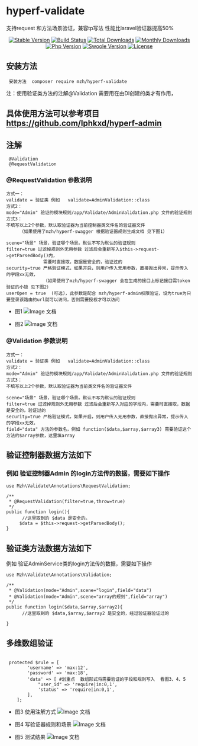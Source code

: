 # hyperf-validate
支持request 和方法场景验证，兼容tp写法
性能比laravel验证器提高50% 

<p align="center">
    <a href="https://github.com/lphkxd/hyperf-validate/releases"><img src="https://poser.pugx.org/mzh/hyperf-validate/v/stable" alt="Stable Version"></a>
    <a href="https://travis-ci.org/mzh/hyperf-validate"><img src="https://travis-ci.org/mzh/hyperf-validate.svg?branch=master" alt="Build Status"></a>
    <a href="https://packagist.org/packages/mzh/hyperf-validate"><img src="https://poser.pugx.org/mzh/hyperf-validate/downloads" alt="Total Downloads"></a>
    <a href="https://packagist.org/packages/mzh/hyperf-validate"><img src="https://poser.pugx.org/mzh/hyperf-validate/d/monthly" alt="Monthly Downloads"></a>
    <a href="https://www.php.net"><img src="https://img.shields.io/badge/php-%3E=7.1-brightgreen.svg?maxAge=2592000" alt="Php Version"></a>
    <a href="https://github.com/swoole/swoole-src"><img src="https://img.shields.io/badge/swoole-%3E=4.5-brightgreen.svg?maxAge=2592000" alt="Swoole Version"></a>
    <a href="https://github.com/lphkxd/hyperf-validate/blob/master/LICENSE"><img src="https://img.shields.io/github/license/lphkxd/hyperf-validate.svg?maxAge=2592000" alt=" License"></a>
</p>

## 安装方法

     安装方法  composer require mzh/hyperf-validate
     

注：使用验证类方法的注解@Validation 需要用在由DI创建的类才有作用，
## 具体使用方法可以参考项目 https://github.com/lphkxd/hyperf-admin

## 注解
     @Validation
     @RequestValidation

### @RequestValidation 参数说明
```
方式一：
validate = 验证类 例如   validate=AdminValidation::class
方式2：
mode="Admin" 验证的模块规则/app/Validate/AdminValidation.php 文件的验证规则
方式3：
不填写以上2个参数，默认取验证器为当前控制器类文件名的验证器文件
     （如果使用了mzh/hyperf-swagger 根据验证器规则生成文档 见下图1）

scene="场景" 场景，验证哪个场景。默认不写为默认的验证规则
filter=true 过滤掉规则外无用参数 过滤后会重新写入$this->request->getParsedBody()内，
              需要时直接取，数据是安全的，验证过的
security=true 严格验证模式，如果开启，则用户传入无用参数，直接抛出异常，提示传入的字段xx无效，
              （如果使用了mzh/hyperf-swagger 会在生成的接口上标记接口需token验证的小锁 见下图2）
userOpen = true  (可选)，此参数是配合 mzh/hyperf-admin权限验证，设为true为只要登录该路由的url就可以访问，否则需要授权才可以访问
```
 - 图1 
![Image 文档](./screenshot/1.png)

 - 图2
![Image 文档](./screenshot/2.png)


### @Validation 参数说明
```
方式一：
validate = 验证类 例如   validate=AdminValidation::class
方式2：
mode="Admin" 验证的模块规则/app/Validate/AdminValidation.php 文件的验证规则
方式3：
不填写以上2个参数，默认取验证器为当前类文件名的验证器文件

scene="场景" 场景，验证哪个场景。默认不写为默认的验证规则
filter=true 过滤掉规则外无用参数 过滤后会重新写入对应的字段内，需要时直接取，数据是安全的，验证过的
security=true 严格验证模式，如果开启，则用户传入无用参数，直接抛出异常，提示传入的字段xx无效，
field="data" 方法的参数名，例如 function($data,$array,$array3) 需要验证这个方法的$array参数，这里填array
```  
    
## 验证控制器数据方法如下


### 例如 验证控制器Admin 的login方法传的数据，需要如下操作
```
use Mzh\Validate\Annotations\RequestValidation;

/**
 * @RequestValidation(filter=true,throw=true)
 */
public function login(){
      //这里取到的 $data 是安全的。
     $data = $this->request->getParsedBody();
}
```

## 验证类方法数据方法如下
例如 验证AdminService类的login方法传的数据，需要如下操作
```
use Mzh\Validate\Annotations\Validation;

/**
 * @Validation(mode="Admin",scene="login",field="data")
 * @Validation(mode="Admin",scene="array的规则",field="array")
 */
public function login($data,$array,$array2){
      //这里取到的 $data,$array,$array2 是安全的，经过验证器验证过的

}
```
## 多维数组验证
```

 protected $rule = [
        'username' => 'max:12',
        'password' => 'max:18',
        'data' => [ #划重点  数组形式将需要验证的字段和规则写入  看图3、4、5
            "user_id" => 'require|in:0,1',
            'status' => 'require|in:0,1',
        ],
    ];

```
 - 图3 使用注解方式
![Image 文档](./screenshot/3.png)

 - 图4 写验证器规则和场景
![Image 文档](./screenshot/4.png)

 - 图5 测试结果
![Image 文档](./screenshot/5.png)

